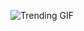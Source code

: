 
<!-- GIF_SECTION -->
![Trending GIF](https://media2.giphy.com/media/v1.Y2lkPThiYjIxNzcyeHR5dWtwa3VheG40YnF3Y2Vzc3R2Mm81Z3I3dndvdG1lOXd5NGxuMSZlcD12MV9naWZzX3NlYXJjaCZjdD1n/DPGX0o6YqNwbVC4sB1/giphy.gif)
<!-- END_GIF_SECTION -->
